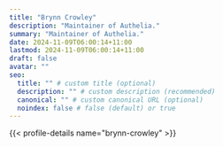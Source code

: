 ```yaml
---
title: "Brynn Crowley"
description: "Maintainer of Authelia."
summary: "Maintainer of Authelia."
date: 2024-11-09T06:00:14+11:00
lastmod: 2024-11-09T06:00:14+11:00
draft: false
avatar: ""
seo:
  title: "" # custom title (optional)
  description: "" # custom description (recommended)
  canonical: "" # custom canonical URL (optional)
  noindex: false # false (default) or true
---
```


{{< profile-details name="brynn-crowley" >}}
